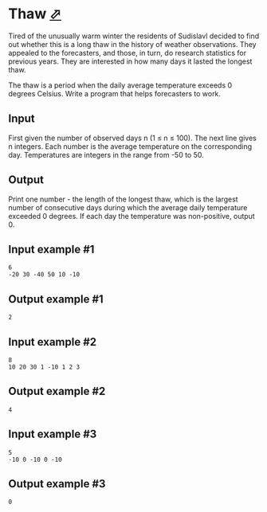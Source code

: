 # Thaw [⬀](https://www.e-olymp.com/en/problems/5283)
Tired of the unusually warm winter the residents of Sudislavl decided to find out whether this is a long thaw in the history of weather observations. They appealed to the forecasters, and those, in turn, do research statistics for previous years. They are interested in how many days it lasted the longest thaw.

The thaw is a period when the daily average temperature exceeds 0 degrees Celsius. Write a program that helps forecasters to work.

## Input
First given the number of observed days n (1 ≤ n ≤ 100). The next line gives n integers. Each number is the average temperature on the corresponding day. Temperatures are integers in the range from -50 to 50.

## Output
Print one number - the length of the longest thaw, which is the largest number of consecutive days during which the average daily temperature exceeded 0 degrees. If each day the temperature was non-positive, output 0.

## Input example #1
```
6
-20 30 -40 50 10 -10
```

## Output example #1
```
2
```

## Input example #2
```
8
10 20 30 1 -10 1 2 3
```

## Output example #2
```
4
```

## Input example #3
```
5
-10 0 -10 0 -10
```

## Output example #3
```
0
```
